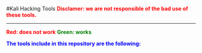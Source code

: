 #Kali Hacking Tools
**<span style="color: red"> Disclamer:  we are not responsible of the bad use of these tools.</span>**

------------


**<span style="color:red">Red: does not work</span>**
**<span style="color:green">Green: works</span>**

**<span style="color: blue">The tools include in this repository are the following:</span>**
